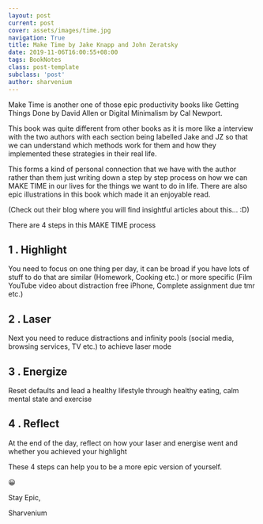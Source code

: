 ```yaml
---
layout: post
current: post
cover: assets/images/time.jpg
navigation: True
title: Make Time by Jake Knapp and John Zeratsky 
date: 2019-11-06T16:00:55+08:00
tags: BookNotes
class: post-template
subclass: 'post'
author: sharvenium
---
```

Make Time is another one of those epic productivity books like Getting Things Done by David Allen or Digital Minimalism by Cal Newport. 

This book was quite different from other books as it is more like a interview with the two authors with each section being labelled Jake and JZ so that we can understand which methods work for them and how they implemented these strategies in their real life.

This forms a kind of personal connection that we have with the author rather than them just writing down a step by step process on how we can MAKE TIME in our lives for the things we want to do in life. There are also epic illustrations in this book which made it an enjoyable read.

(Check out their blog where you will find insightful articles about this… :D)

There are 4 steps in this MAKE TIME process

## 1 . Highlight

You need to focus on one thing per day, it can be broad if you have lots of stuff to do that are similar (Homework, Cooking etc.) or more specific (Film YouTube video about distraction free iPhone, Complete assignment due tmr etc.)

## 2 . Laser

Next you need to reduce distractions and infinity pools (social media, browsing services, TV etc.) to achieve laser mode

## 3 . Energize

Reset defaults and lead a healthy lifestyle through healthy eating, calm mental state and exercise

## 4 . Reflect

At the end of the day, reflect on how your laser and energise went and whether you achieved your highlight

These 4 steps can help you to be a more epic version of yourself.

😀

Stay Epic,

Sharvenium